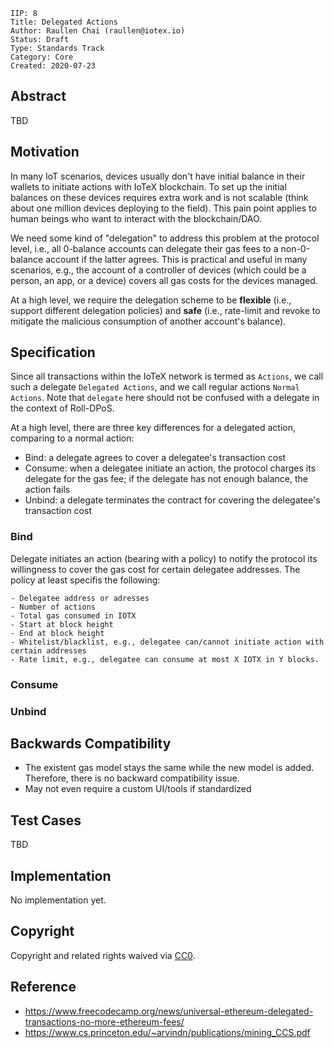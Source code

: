 ```
IIP: 8
Title: Delegated Actions
Author: Raullen Chai (raullen@iotex.io)
Status: Draft
Type: Standards Track
Category: Core
Created: 2020-07-23
```

## Abstract
TBD

## Motivation
In many IoT scenarios, devices usually don't have initial balance in their wallets to initiate actions with IoTeX blockchain. To set up the initial balances on these devices requires extra work and is not scalable (think about one million devices deploying to the field). This pain point applies to human beings who want to interact with the blockchain/DAO.

We need some kind of "delegation" to address this problem at the protocol level, i.e., all 0-balance accounts can delegate their gas fees to a non-0-balance account if the latter agrees. This is practical and useful in many scenarios, e.g., the account of a controller of devices (which could be a person, an app, or a device) covers all gas costs for the devices managed.

At a high level, we require the delegation scheme to be **flexible** (i.e., support different delegation policies) and **safe** (i.e., rate-limit and revoke to mitigate the malicious consumption of another account's balance). 

## Specification
Since all transactions within the IoTeX network is termed as `Actions`, we call such a delegate `Delegated Actions`, and we call regular actions `Normal Actions`. Note that `delegate` here should not be confused with a delegate in the context of Roll-DPoS.

At a high level, there are three key differences for a delegated action, comparing to a normal action:
- Bind: a delegate agrees to cover a delegatee's transaction cost  
- Consume: when a delegatee initiate an action, the protocol charges its delegate for the gas fee; if the delegate has not enough balance, the action fails
- Unbind: a delegate terminates the contract for covering the delegatee's transaction cost

### Bind
Delegate initiates an action (bearing with a policy) to notify the protocol its willingness to cover the gas cost for certain delegatee addresses. The policy at least specifis the following:
```
- Delegatee address or adresses
- Number of actions
- Total gas consumed in IOTX
- Start at block height
- End at block height
- Whitelist/blacklist, e.g., delegatee can/cannot initiate action with certain addresses
- Rate limit, e.g., delegatee can consume at most X IOTX in Y blocks.
```

### Consume


### Unbind


## Backwards Compatibility
- The existent gas model stays the same while the new model is added. Therefore, there is no backward compatibility issue. 
- May not even require a custom UI/tools if standardized

## Test Cases
TBD

## Implementation
No implementation yet.

## Copyright
Copyright and related rights waived via [CC0](https://creativecommons.org/publicdomain/zero/1.0/).

## Reference
- https://www.freecodecamp.org/news/universal-ethereum-delegated-transactions-no-more-ethereum-fees/
- https://www.cs.princeton.edu/~arvindn/publications/mining_CCS.pdf
